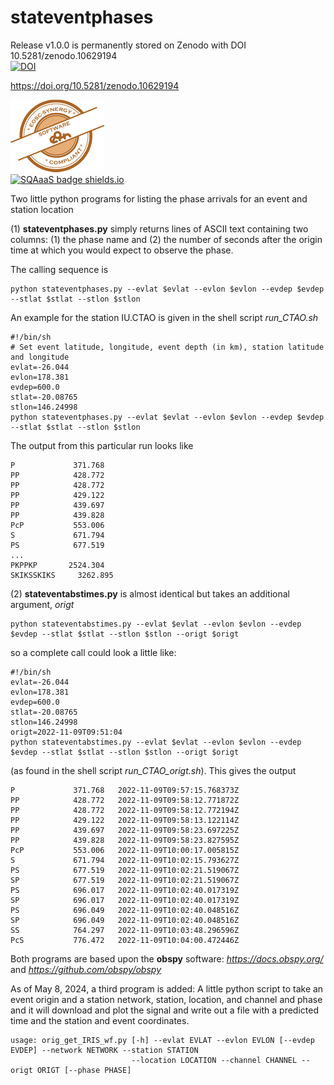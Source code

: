 # stateventphases  

Release v1.0.0 is permanently stored on Zenodo with DOI 10.5281/zenodo.10629194  
[![DOI](https://zenodo.org/badge/564022209.svg)](https://zenodo.org/doi/10.5281/zenodo.10629194)  

https://doi.org/10.5281/zenodo.10629194    

[![SQAaaS badge](https://github.com/EOSC-synergy/SQAaaS/raw/master/badges/badges_150x116/badge_software_bronze.png)](https://api.eu.badgr.io/public/assertions/PvagjGy9S-Sl7UVUj8i0vQ "SQAaaS bronze badge achieved")  
[![SQAaaS badge shields.io](https://img.shields.io/badge/sqaaas%20software-bronze-e6ae77)](https://api.eu.badgr.io/public/assertions/PvagjGy9S-Sl7UVUj8i0vQ "SQAaaS bronze badge achieved")  


Two little python programs for listing the phase arrivals for an event and station location

(1) **stateventphases.py** simply returns lines of ASCII text containing two columns: (1) the phase name and (2) the number of seconds after the origin time at which you would expect to observe the phase.  

The calling sequence is  

```
python stateventphases.py --evlat $evlat --evlon $evlon --evdep $evdep --stlat $stlat --stlon $stlon
```

An example for the station IU.CTAO is given in the shell script *run_CTAO.sh*  

```
#!/bin/sh
# Set event latitude, longitude, event depth (in km), station latitude and longitude
evlat=-26.044
evlon=178.381
evdep=600.0
stlat=-20.08765
stlon=146.24998
python stateventphases.py --evlat $evlat --evlon $evlon --evdep $evdep --stlat $stlat --stlon $stlon
```

The output from this particular run looks like  
```
P             371.768
PP            428.772
PP            428.772
PP            429.122
PP            439.697
PP            439.828
PcP           553.006
S             671.794
PS            677.519
...
PKPPKP       2524.304
SKIKSSKIKS     3262.895
```

(2) **stateventabstimes.py** is almost identical but takes an additional argument, *origt*  

```
python stateventabstimes.py --evlat $evlat --evlon $evlon --evdep $evdep --stlat $stlat --stlon $stlon --origt $origt
```

so a complete call could look a little like:

```
#!/bin/sh  
evlat=-26.044  
evlon=178.381  
evdep=600.0  
stlat=-20.08765  
stlon=146.24998  
origt=2022-11-09T09:51:04  
python stateventabstimes.py --evlat $evlat --evlon $evlon --evdep $evdep --stlat $stlat --stlon $stlon --origt $origt
```

(as found in the shell script *run_CTAO_origt.sh*). This gives the output

```
P             371.768   2022-11-09T09:57:15.768373Z  
PP            428.772   2022-11-09T09:58:12.771872Z  
PP            428.772   2022-11-09T09:58:12.772194Z  
PP            429.122   2022-11-09T09:58:13.122114Z  
PP            439.697   2022-11-09T09:58:23.697225Z  
PP            439.828   2022-11-09T09:58:23.827595Z  
PcP           553.006   2022-11-09T10:00:17.005815Z  
S             671.794   2022-11-09T10:02:15.793627Z  
PS            677.519   2022-11-09T10:02:21.519067Z  
SP            677.519   2022-11-09T10:02:21.519067Z  
PS            696.017   2022-11-09T10:02:40.017319Z  
SP            696.017   2022-11-09T10:02:40.017319Z  
PS            696.049   2022-11-09T10:02:40.048516Z  
SP            696.049   2022-11-09T10:02:40.048516Z  
SS            764.297   2022-11-09T10:03:48.296596Z  
PcS           776.472   2022-11-09T10:04:00.472446Z
```

Both programs are based upon the **obspy** software: *https://docs.obspy.org/* and *https://github.com/obspy/obspy*  

As of May 8, 2024, a third program is added: A little python script to take an event origin 
and a station network, station, location, and channel and phase and it will download and plot 
the signal and write out a file with a predicted time and the station and event coordinates.

```
usage: orig_get_IRIS_wf.py [-h] --evlat EVLAT --evlon EVLON [--evdep EVDEP] --network NETWORK --station STATION
                           --location LOCATION --channel CHANNEL --origt ORIGT [--phase PHASE]
```
